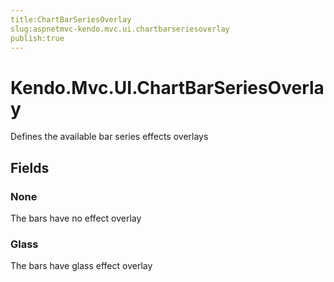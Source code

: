 ```yaml
---
title:ChartBarSeriesOverlay
slug:aspnetmvc-kendo.mvc.ui.chartbarseriesoverlay
publish:true
---
```


# Kendo.Mvc.UI.ChartBarSeriesOverlay

Defines the available bar series effects overlays

## Fields

### None
The bars have no effect overlay

### Glass
The bars have glass effect overlay